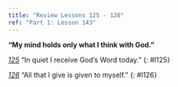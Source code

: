 ```yaml
---
title: "Review Lessons 125 - 126"
ref: "Part 1: Lesson 143"
---
```


**“My mind holds only what I think with God.”**

[*125*](/acim/workbook/l125/?r=1) “In quiet I receive God’s Word today.”
{: #l125}

[*126*](/acim/workbook/l126/?r=1) “All that I give is given to myself.”
{: #l126}

